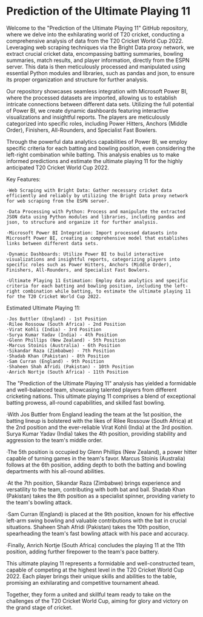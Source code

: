 # Prediction of the Ultimate Playing 11

Welcome to the "Prediction of the Ultimate Playing 11" GitHub repository, where we delve into the exhilarating world of T20 cricket, conducting a comprehensive analysis of data from the T20 Cricket World Cup 2022. Leveraging web scraping techniques via the Bright Data proxy network, we extract crucial cricket data, encompassing batting summaries, bowling summaries, match results, and player information, directly from the ESPN server. This data is then meticulously processed and manipulated using essential Python modules and libraries, such as pandas and json, to ensure its proper organization and structure for further analysis.

Our repository showcases seamless integration with Microsoft Power BI, where the processed datasets are imported, allowing us to establish intricate connections between different data sets. Utilizing the full potential of Power BI, we create dynamic dashboards featuring interactive visualizations and insightful reports. The players are meticulously categorized into specific roles, including Power Hitters, Anchors (Middle Order), Finishers, All-Rounders, and Specialist Fast Bowlers.

Through the powerful data analytics capabilities of Power BI, we employ specific criteria for each batting and bowling position, even considering the left-right combination while batting. This analysis enables us to make informed predictions and estimate the ultimate playing 11 for the highly anticipated T20 Cricket World Cup 2022.

Key Features:

    ·Web Scraping with Bright Data: Gather necessary cricket data efficiently and reliably by utilizing the Bright Data proxy network for web scraping from the ESPN server.

    ·Data Processing with Python: Process and manipulate the extracted JSON data using Python modules and libraries, including pandas and json, to structure and organize it for further analysis.

    ·Microsoft Power BI Integration: Import processed datasets into Microsoft Power BI, creating a comprehensive model that establishes links between different data sets.

    ·Dynamic Dashboards: Utilize Power BI to build interactive visualizations and insightful reports, categorizing players into specific roles such as Power Hitters, Anchors (Middle Order), Finishers, All-Rounders, and Specialist Fast Bowlers.

    ·Ultimate Playing 11 Estimation: Employ data analytics and specific criteria for each batting and bowling position, including the left-right combination while batting, to estimate the ultimate playing 11 for the T20 Cricket World Cup 2022.

Estimated Ultimate Playing 11:

    ·Jos Buttler (England) - 1st Position
    ·Rilee Rossouw (South Africa) - 2nd Position
    ·Virat Kohli (India) - 3rd Position
    ·Surya Kumar Yadav (India) - 4th Position
    ·Glenn Phillips (New Zealand) - 5th Position
    ·Marcus Stoinis (Australia) - 6th Position
    ·Sikandar Raza (Zimbabwe) - 7th Position
    ·Shadab Khan (Pakistan) - 8th Position
    ·Sam Curran (England) - 9th Position
    ·Shaheen Shah Afridi (Pakistan) - 10th Position
    ·Anrich Nortje (South Africa) - 11th Position

The "Prediction of the Ultimate Playing 11" analysis has yielded a formidable and well-balanced team, showcasing talented players from different cricketing nations. This ultimate playing 11 comprises a blend of exceptional batting prowess, all-round capabilities, and skilled fast bowling.

·With Jos Buttler from England leading the team at the 1st position, the batting lineup is bolstered with the likes of Rilee Rossouw (South Africa) at the 2nd position and the ever-reliable Virat Kohli (India) at the 3rd position. Surya Kumar Yadav (India) takes the 4th position, providing stability and aggression to the team's middle order.

·The 5th position is occupied by Glenn Phillips (New Zealand), a power hitter capable of turning games in the team's favor. Marcus Stoinis (Australia) follows at the 6th position, adding depth to both the batting and bowling departments with his all-round abilities.

·At the 7th position, Sikandar Raza (Zimbabwe) brings experience and versatility to the team, contributing with both bat and ball. Shadab Khan (Pakistan) takes the 8th position as a specialist spinner, providing variety to the team's bowling attack.

·Sam Curran (England) is placed at the 9th position, known for his effective left-arm swing bowling and valuable contributions with the bat in crucial situations. Shaheen Shah Afridi (Pakistan) takes the 10th position, spearheading the team's fast bowling attack with his pace and accuracy.

·Finally, Anrich Nortje (South Africa) concludes the playing 11 at the 11th position, adding further firepower to the team's pace battery.

This ultimate playing 11 represents a formidable and well-constructed team, capable of competing at the highest level in the T20 Cricket World Cup 2022. Each player brings their unique skills and abilities to the table, promising an exhilarating and competitive tournament ahead.

Together, they form a united and skillful team ready to take on the challenges of the T20 Cricket World Cup, aiming for glory and victory on the grand stage of cricket.
